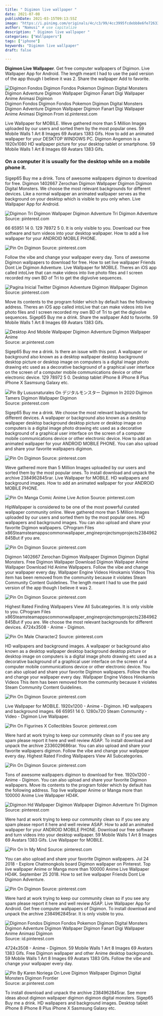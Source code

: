 ```yaml
---
title: " Digimon live wallpaper "
date: 2021-07-08
publishDate: 2021-03-15T09:13:55Z
image: "https://i.pinimg.com/originals/4c/c3/99/4cc3995fcdebb8e6fe72633768382ef2.jpg"
author: "Namusi" # use capitalize
description: " Digimon live wallpaper "
categories: ["Wallpapers"]
tags: ["iphone"]
keywords: "Digimon live wallpaper"
draft: false

---
```



**Digimon Live Wallpaper**. Get free computer wallpapers of Digimon. Live Wallpaper App for Android. The length meant I had to use the paid version of the app though I believe it was 2. Share the wallpaper Add to favorite.

![Digimon Fondos Digimon Fondos Pokemon Digimon Digital Monsters Digimon Adventure Digimon Wallpaper Digimon Fanart Digi Wallpaper Anime Animasi Digimon](https://i.pinimg.com/originals/45/50/8b/45508b92aab766fd5208e06056211220.jpg "Digimon Fondos Digimon Fondos Pokemon Digimon Digital Monsters Digimon Adventure Digimon Wallpaper Digimon Fanart Digi Wallpaper Anime Animasi Digimon")
Digimon Fondos Digimon Fondos Pokemon Digimon Digital Monsters Digimon Adventure Digimon Wallpaper Digimon Fanart Digi Wallpaper Anime Animasi Digimon From id.pinterest.com


Live Wallpaper for MOBILE. Weve gathered more than 5 Million Images uploaded by our users and sorted them by the most popular ones. 59 Mobile Walls 1 Art 8 Images 69 Avatars 1383 Gifs. How to add an animated wallpaper for your DESKTOP WINDOWS PC. Digimon Angemon is a 1920x1080 HD wallpaper picture for your desktop tablet or smartphone. 59 Mobile Walls 1 Art 8 Images 69 Avatars 1383 Gifs.

### On a computer it is usually for the desktop while on a mobile phone it.

Sigep65 Buy me a drink. Tons of awesome wallpapers digimon to download for free. Digimon 1402667 Zerochan Digimon Wallpaper Digimon Digimon Digital Monsters. We choose the most relevant backgrounds for different devices. Like a normal wallpaper an animated wallpaper serves as the background on your desktop which is visible to you only when. Live Wallpaper App for Android.


![Digimon Tri Digimon Wallpaper Digimon Adventure Tri Digimon Adventure](https://i.pinimg.com/originals/23/9a/bc/239abc39521d5a71d984168e970ff7d0.jpg "Digimon Tri Digimon Wallpaper Digimon Adventure Tri Digimon Adventure")
Source: pinterest.com

66 65951 14 0. 129 78972 5 0. It is only visible to you. Download our free software and turn videos into your desktop wallpaper. How to add a live wallpaper for your ANDROID MOBILE PHONE.

![Pin On Digimon](https://i.pinimg.com/736x/99/29/2f/99292f6df7705c97ec59b21f24e19b79.jpg "Pin On Digimon")
Source: pinterest.com

Follow the vibe and change your wallpaper every day. Tons of awesome Digimon wallpapers to download for free. How to set live wallpaper Friends Dont Lie Digimon Adventure. Live Wallpaper for MOBILE. Theres an iOS app called intoLive that can make videos into live photo files and I screen recorded my own BD of Tri to get the digivolve sequences.

![Pagina Inicial Twitter Digimon Adventure Digimon Wallpaper Digimon](https://i.pinimg.com/originals/a8/65/d4/a865d4503242b1fc0bfb86ceabff5243.png "Pagina Inicial Twitter Digimon Adventure Digimon Wallpaper Digimon")
Source: pinterest.com

Move its contents to the program folder which by default has the following address. Theres an iOS app called intoLive that can make videos into live photo files and I screen recorded my own BD of Tri to get the digivolve sequences. Sigep65 Buy me a drink. Share the wallpaper Add to favorite. 59 Mobile Walls 1 Art 8 Images 69 Avatars 1383 Gifs.

![Desktop And Mobile Wallpaper Digimon Adventure Digimon Wallpaper Anime](https://i.pinimg.com/originals/e6/3a/2a/e63a2ad1eb76eda054e6cfdf3381b3e0.jpg "Desktop And Mobile Wallpaper Digimon Adventure Digimon Wallpaper Anime")
Source: ar.pinterest.com

Sigep65 Buy me a drink. Is there an issue with this post. A wallpaper or background also known as a desktop wallpaper desktop background desktop picture or desktop image on computers is a digital image photo drawing etc used as a decorative background of a graphical user interface on the screen of a computer mobile communications device or other electronic device. 129 78972 5 0. Desktop tablet iPhone 8 iPhone 8 Plus iPhone X Sasmsung Galaxy etc.

![Pin By Lususnaturales On デジタルモンスター Digimon In 2020 Digimon Tamers Digimon Wallpaper Digimon](https://i.pinimg.com/originals/db/5a/3d/db5a3d08c913af056d908609bdf3c4e2.jpg "Pin By Lususnaturales On デジタルモンスター Digimon In 2020 Digimon Tamers Digimon Wallpaper Digimon")
Source: pinterest.com

Sigep65 Buy me a drink. We choose the most relevant backgrounds for different devices. A wallpaper or background also known as a desktop wallpaper desktop background desktop picture or desktop image on computers is a digital image photo drawing etc used as a decorative background of a graphical user interface on the screen of a computer mobile communications device or other electronic device. How to add an animated wallpaper for your ANDROID MOBILE PHONE. You can also upload and share your favorite wallpapers digimon.

![Pin On Digimon](https://i.pinimg.com/originals/45/99/66/45996672c6267dbd5271451d71fca487.jpg "Pin On Digimon")
Source: pinterest.com

Weve gathered more than 5 Million Images uploaded by our users and sorted them by the most popular ones. To install download and unpack the archive 2384962845rar. Live Wallpaper for MOBILE. HD wallpapers and background images. How to add an animated wallpaper for your ANDROID MOBILE PHONE.

![Pin On Manga Comic Anime Live Action](https://i.pinimg.com/originals/b7/01/40/b70140af24c76687aad0ca71be80c303.png "Pin On Manga Comic Anime Live Action")
Source: pinterest.com

HipWallpaper is considered to be one of the most powerful curated wallpaper community online. Weve gathered more than 5 Million Images uploaded by our users and sorted them by the most popular ones. HD wallpapers and background images. You can also upload and share your favorite Digimon wallpapers. CProgram Files x86Steamsteamappscommonwallpaper_engineprojectsmyprojects2384962845But if you are.

![Pin On Digimon](https://i.pinimg.com/originals/48/89/61/488961cfc67ae357255c582068087535.jpg "Pin On Digimon")
Source: pinterest.com

Digimon 1402667 Zerochan Digimon Wallpaper Digimon Digimon Digital Monsters. Free Digimon Wallpaper Download Digimon Wallpaper Anime Wallpaper Download Hd Anime Wallpapers. Follow the vibe and change your wallpaper every day. Wallpaper Engine Videos Hinokamis Videos This item has been removed from the community because it violates Steam Community Content Guidelines. The length meant I had to use the paid version of the app though I believe it was 2.

![Pin On Digimon](https://i.pinimg.com/originals/f7/9d/6f/f79d6f94c63c0448a6af0b3bfc275e7e.jpg "Pin On Digimon")
Source: pinterest.com

Highest Rated Finding Wallpapers View All Subcategories. It is only visible to you. CProgram Files x86Steamsteamappscommonwallpaper_engineprojectsmyprojects2384962845But if you are. We choose the most relevant backgrounds for different devices. 4724x3508 - Anime - Digimon.

![Pin On Male Character2](https://i.pinimg.com/originals/18/d5/0c/18d50c89f5cebb074237fbb6ff3e131b.jpg "Pin On Male Character2")
Source: pinterest.com

HD wallpapers and background images. A wallpaper or background also known as a desktop wallpaper desktop background desktop picture or desktop image on computers is a digital image photo drawing etc used as a decorative background of a graphical user interface on the screen of a computer mobile communications device or other electronic device. You can also upload and share your favorite Digimon wallpapers. Follow the vibe and change your wallpaper every day. Wallpaper Engine Videos Hinokamis Videos This item has been removed from the community because it violates Steam Community Content Guidelines.

![Pin On Digimon](https://i.pinimg.com/originals/c7/0c/26/c70c262a5469ecaea7847b6b5d2a8351.jpg "Pin On Digimon")
Source: pinterest.com

Live Wallpaper for MOBILE. 1920x1200 - Anime - Digimon. HD wallpapers and background images. 66 65951 14 0. 1280x720 Steam Community - Video - Digimon Live Wallpaper.

![Pin On Figurines X Collectibles](https://i.pinimg.com/originals/b0/c6/99/b0c699c68a2b0edff6c3ad09209d67f6.jpg "Pin On Figurines X Collectibles")
Source: pinterest.com

Were hard at work trying to keep our community clean so if you see any spam please report it here and well review ASAP. To install download and unpack the archive 2336029686rar. You can also upload and share your favorite wallpapers digimon. Follow the vibe and change your wallpaper every day. Highest Rated Finding Wallpapers View All Subcategories.

![Pin On Digimon](https://i.pinimg.com/originals/da/db/6d/dadb6df97ebf602ea6958791cd44cb2a.jpg "Pin On Digimon")
Source: pinterest.com

Tons of awesome wallpapers digimon to download for free. 1920x1200 - Anime - Digimon. You can also upload and share your favorite Digimon wallpapers. Move its contents to the program folder which by default has the following address. Top live wallpaper Anime or Manga more than 100000 Anime Live Wallpaper HD4K.

![Digimon Hd Wallpaper Digimon Wallpaper Digimon Adventure Tri Digimon](https://i.pinimg.com/originals/6c/16/bb/6c16bbd353522b8b4d06d8bfec315427.jpg "Digimon Hd Wallpaper Digimon Wallpaper Digimon Adventure Tri Digimon")
Source: pinterest.com

Were hard at work trying to keep our community clean so if you see any spam please report it here and well review ASAP. How to add an animated wallpaper for your ANDROID MOBILE PHONE. Download our free software and turn videos into your desktop wallpaper. 59 Mobile Walls 1 Art 8 Images 69 Avatars 1383 Gifs. Live Wallpaper for MOBILE.

![Pin On In My Mind](https://i.pinimg.com/originals/c4/e3/42/c4e34226348ca60ca6a3923097847a4b.png "Pin On In My Mind")
Source: pinterest.com

You can also upload and share your favorite Digimon wallpapers. Jul 24 2018 - Explore Chatmongkols board Digimon wallpaper on Pinterest. Top live wallpaper Anime or Manga more than 100000 Anime Live Wallpaper HD4K. September 25 2018. How to set live wallpaper Friends Dont Lie Digimon Adventure.

![Pin On Digimon](https://i.pinimg.com/736x/57/0f/d8/570fd851016897fb6fb145cfbeaf66c4.jpg "Pin On Digimon")
Source: pinterest.com

Were hard at work trying to keep our community clean so if you see any spam please report it here and well review ASAP. Live Wallpaper App for Android. Get free computer wallpapers of Digimon. To install download and unpack the archive 2384962845rar. It is only visible to you.

![Digimon Fondos Digimon Fondos Pokemon Digimon Digital Monsters Digimon Adventure Digimon Wallpaper Digimon Fanart Digi Wallpaper Anime Animasi Digimon](https://i.pinimg.com/originals/45/50/8b/45508b92aab766fd5208e06056211220.jpg "Digimon Fondos Digimon Fondos Pokemon Digimon Digital Monsters Digimon Adventure Digimon Wallpaper Digimon Fanart Digi Wallpaper Anime Animasi Digimon")
Source: id.pinterest.com

4724x3508 - Anime - Digimon. 59 Mobile Walls 1 Art 8 Images 69 Avatars 1383 Gifs. Free Digimon wallpaper and other Anime desktop backgrounds. 59 Mobile Walls 1 Art 8 Images 69 Avatars 1383 Gifs. Follow the vibe and change your wallpaper every day.

![Pin By Karen Noriega On Love Digimon Wallpaper Digimon Digital Monsters Digimon Frontier](https://i.pinimg.com/originals/4c/c3/99/4cc3995fcdebb8e6fe72633768382ef2.jpg "Pin By Karen Noriega On Love Digimon Wallpaper Digimon Digital Monsters Digimon Frontier")
Source: ar.pinterest.com

To install download and unpack the archive 2384962845rar. See more ideas about digimon wallpaper digimon digimon digital monsters. Sigep65 Buy me a drink. HD wallpapers and background images. Desktop tablet iPhone 8 iPhone 8 Plus iPhone X Sasmsung Galaxy etc.

